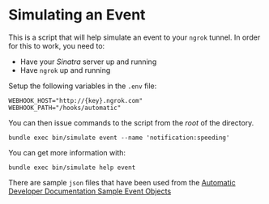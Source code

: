 # Simulating an Event
This is a script that will help simulate an event to your `ngrok`
tunnel. In order for this to work, you need to:

* Have your _Sinatra_ server up and running
* Have `ngrok` up and running

Setup the following variables in the `.env` file:

```
WEBHOOK_HOST="http://{key}.ngrok.com"
WEBHOOK_PATH="/hooks/automatic"
```

You can then issue commands to the script from the _root_ of the
directory.

```
bundle exec bin/simulate event --name 'notification:speeding'
```

You can get more information with:

```
bundle exec bin/simulate help event
```

There are sample `json` files that have been used from the [Automatic
Developer Documentation Sample Event
Objects](https://www.automatic.com/developer/documentation/#sample-event-objects)
